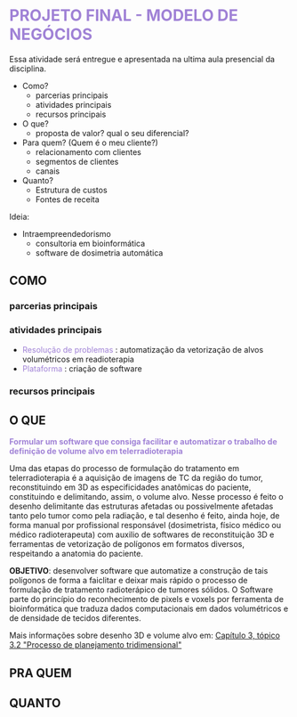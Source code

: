 # <span style="color:#A082D6">**PROJETO FINAL - MODELO DE NEGÓCIOS**</span>

Essa atividade será entregue e apresentada na ultima aula presencial da disciplina.

- Como?
    - parcerias principais
    - atividades principais
    - recursos principais
- O que?
    - proposta de valor? qual o seu diferencial?
- Para quem? (Quem é o meu cliente?)
    - relacionamento com clientes
    - segmentos de clientes
    - canais
- Quanto?
    - Estrutura de custos
    - Fontes de receita

Ideia:

- Intraempreendedorismo
    - consultoria em bioinformática
    - software de dosimetria automática

## COMO

### parcerias principais

### atividades principais

- <span style="color:#A082D6"> Resolução de problemas </span>: automatização da vetorização de alvos volumétricos em readioterapia
- <span style="color:#A082D6"> Plataforma </span>: criação de software

### recursos principais

## O QUE

<span style="color:#A082D6"> **Formular um software que consiga facilitar e automatizar o trabalho de definição de volume alvo em telerradioterapia** </span>

Uma das etapas do processo de formulação do tratamento em telerradioterapia é a aquisição de imagens de TC da região do tumor, reconstituindo em 3D as especificidades anatômicas do paciente, constituindo e delimitando, assim, o volume alvo. Nesse processo é feito o desenho delimitante das estruturas afetadas ou possivelmente afetadas tanto pelo tumor como pela radiação, e tal desenho é feito, ainda hoje, de forma manual por profissional responsável (dosimetrista, físico médico ou médico radioterapeuta) com auxilio de softwares de reconstituição 3D e ferramentas de vetorização de polígonos em formatos diversos, respeitando a anatomia do paciente.

**OBJETIVO**: desenvolver software que automatize a construção de tais polígonos de forma a faiclitar e deixar mais rápido o processo de formulação de tratamento radioterápico de tumores sólidos. O Software parte do princípio do reconhecimento de pixels e voxels por ferramenta de bioinformática que traduza dados computacionais em dados volumétricos e de densidade de tecidos diferentes.

Mais informações sobre desenho 3D e volume alvo em:
[Capítulo 3, tópico 3.2 "Processo de planejamento tridimensional"](https://www.teses.usp.br/teses/disponiveis/85/85131/tde-27112007-144824/publico/tese_maria_esmeralda.pdf)


## PRA QUEM

## QUANTO

